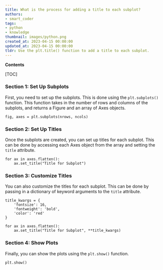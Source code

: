 ```yaml
---
title: What is the process for adding a title to each subplot?
authors:
- smart_coder
tags:
- python
- knowledge
thumbnail: images/python.png
created_at: 2023-04-15 00:00:00
updated_at: 2023-04-15 00:00:00
tldr: Use the plt.title() function to add a title to each subplot.
---
```


**Contents**

[TOC]

### Section 1: Set Up Subplots

First, you need to set up the subplots. This is done using the `plt.subplots()` function. This function takes in the number of rows and columns of the subplots, and returns a Figure and an array of Axes objects.

```
fig, axes = plt.subplots(nrows, ncols)
```

### Section 2: Set Up Titles

Once the subplots are created, you can set up titles for each subplot. This can be done by accessing each Axes object from the array and setting the `title` attribute. 

```
for ax in axes.flatten():
    ax.set_title("Title for Subplot")
```

### Section 3: Customize Titles

You can also customize the titles for each subplot. This can be done by passing in a dictionary of keyword arguments to the `title` attribute. 

```
title_kwargs = {
    'fontsize': 16, 
    'fontweight': 'bold', 
    'color': 'red'
}

for ax in axes.flatten():
    ax.set_title("Title for Subplot", **title_kwargs)
```

### Section 4: Show Plots

Finally, you can show the plots using the `plt.show()` function. 

```
plt.show()
```
